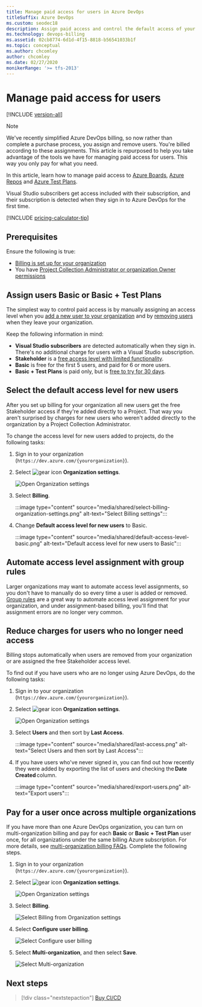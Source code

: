 ```yaml
---
title: Manage paid access for users in Azure DevOps
titleSuffix: Azure DevOps
ms.custom: seodec18
description: Assign paid access and control the default access of your new users in Azure DevOps
ms.technology: devops-billing
ms.assetid: 02cb8774-6d1d-4f15-8818-b56541033b1f
ms.topic: conceptual
ms.author: chcomley
author: chcomley
ms.date: 02/27/2020
monikerRange: '>= tfs-2013'
---
```


# Manage paid access for users

[!INCLUDE [version-all](../../includes/version-all.md)]

> [!NOTE]
> We've recently simplified Azure DevOps billing, so now rather than complete a purchase process, you assign and remove users. You're billed according to these assignments. This article is repurposed to help you take advantage of the tools we have for managing paid access for users. This way you only pay for what you need.

In this article, learn how to manage paid access to [Azure Boards](https://azure.microsoft.com/services/devops/boards/), [Azure Repos](https://azure.microsoft.com/services/devops/repos/) and [Azure Test Plans](https://azure.microsoft.com/services/devops/test-plans/).

Visual Studio subscribers get access included with their subscription, and their subscription is detected when they sign in to Azure DevOps for the first time.

[!INCLUDE [pricing-calculator-tip](../../includes/pricing-calculator-tip.md)]

## Prerequisites

Ensure the following is true:

* [Billing is set up for your organization](set-up-billing-for-your-organization-vs.md)
* You have [Project Collection Administrator or organization Owner permissions](../security/lookup-organization-owner-admin.md)

<a name="buy-access-vs-marketplace"></a>

## Assign users Basic or Basic + Test Plans

The simplest way to control paid access is by manually assigning an access level when you [add a new user to your organization](../accounts/add-organization-users.md) and by [removing users](../accounts/delete-organization-users.md) when they leave your organization. 

Keep the following information in mind:

- **Visual Studio subscribers** are detected automatically when they sign in. There's no additional charge for users with a Visual Studio subscription.
- **Stakeholder** is a [free access level with limited functionality](../security/get-started-stakeholder.md).
- **Basic** is free for the first 5 users, and paid for 6 or more users.
- **Basic + Test Plans** is paid only, but is [free to try for 30 days](try-additional-features-vs.md).

## Select the default access level for new users

After you set up billing for your organization all new users get the free Stakeholder access if they're added directly to a Project. That way you aren't surprised by charges for new users who weren't added directly to the organization by a Project Collection Administrator. 

To change the access level for new users added to projects, do the following tasks:

1. Sign in to your organization (```https://dev.azure.com/{yourorganization}```).

2. Select ![gear icon](../../media/icons/gear-icon.png) **Organization settings**.

   ![Open Organization settings](../../media/settings/open-admin-settings-vert.png)

3. Select **Billing**.

   :::image type="content" source="media/shared/select-billing-organization-settings.png" alt-text="Select Billing settings":::

4. Change **Default access level for new users** to Basic.

   :::image type="content" source="media/shared/default-access-level-basic.png" alt-text="Default access level for new users to Basic":::

## Automate access level assignment with group rules

Larger organizations may want to automate access level assignments, so you don't have to manually do so every time a user is added or removed. [Group rules](../accounts/assign-access-levels-and-extensions-by-group-membership.md) are a great way to automate access level assignment for your organization, and under assignment-based billing, you'll find that assignment errors are no longer very common.

## Reduce charges for users who no longer need access

Billing stops automatically when users are removed from your organization or are assigned the free Stakeholder access level. 
 
To find out if you have users who are no longer using Azure DevOps, do the following tasks:

1. Sign in to your organization (```https://dev.azure.com/{yourorganization}```).

2. Select ![gear icon](../../media/icons/gear-icon.png) **Organization settings**.

   ![Open Organization settings](../../media/settings/open-admin-settings-vert.png)

3. Select **Users** and then sort by **Last Access**.

   :::image type="content" source="media/shared/last-access.png" alt-text="Select Users and then sort by Last Access":::
 
4. If you have users who've never signed in, you can find out how recently they were added by exporting the list of users and checking the **Date Created** column. 

   :::image type="content" source="media/shared/export-users.png" alt-text="Export users":::

## Pay for a user once across multiple organizations

If you have more than one Azure DevOps organization, you can turn on multi-organization billing and pay for each **Basic** or **Basic + Test Plan** user once, for all organizations under the same billing Azure subscription. For more details, see [multi-organization billing FAQs](billing-faq.md#multi-organization-billing). Complete the following steps.

1. Sign in to your organization (```https://dev.azure.com/{yourorganization}```).

2. Select ![gear icon](../../media/icons/gear-icon.png) **Organization settings**.

   ![Open Organization settings](../../media/settings/open-admin-settings-vert.png)

3. Select **Billing**.

   ![Select Billing from Organization settings](media/shared/select-billing-organization-settings.png)

4. Select **Configure user billing**.
   
   ![Select Configure user billing](media/buy-more-basic-access/select-configure-user-billing.png)

5. Select **Multi-organization**, and then select **Save**.

   ![Select Multi-organization](media/buy-more-basic-access/select-multi-organization-billing.png)

## Next steps

> [!div class="nextstepaction"]
> [Buy CI/CD](buy-more-build-vs.md#prerequisites)

